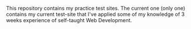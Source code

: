 This repository contains my practice test sites. The current one (only one) contains my current test-site that I've applied some of my knowledge of 3 weeks experience of self-taught Web Development. 
